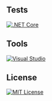 ## Tests
[![.NET Core](https://github.com/impolitetulip/name-generator/actions/workflows/dotnetcore.yml/badge.svg)](https://github.com/impolitetulip/name-generator/actions/workflows/dotnetcore.yml)
## Tools
[![Visual Studio](https://img.shields.io/badge/Visual-Studio-652D90?style=for-the-badge&logo=visualstudio)](https://visualstudio.microsoft.com/vs/)
## License
[![MIT License](https://img.shields.io/badge/License-MIT-brightgreen?style=for-the-badge)](https://impolitetulip.mit-license.org/)
